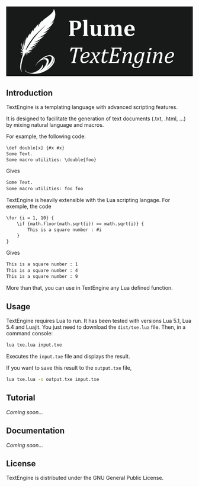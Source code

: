![Plume - TextEngine](logo.png)

## Introduction

TextEngine is a templating language with advanced scripting features.

It is designed to facilitate the generation of text documents (.txt, .html, ...) by mixing natural language and macros.

For example, the following code:
``` txe
\def double[x] {#x #x}
Some Text.
Some macro utilities: \double{foo}
```
Gives
``` txt
Some Text.
Some macro utilities: foo foo
```

TextEngine is heavily extensible with the Lua scripting langage.
For exemple, the code
``` txe
\for {i = 1, 10} {
    \if {math.floor(math.sqrt(i)) == math.sqrt(i)} {
        This is a square number : #i
    }
}
```
Gives
``` txt
This is a square number : 1
This is a square number : 4
This is a square number : 9
```

More than that, you can use in TextEngine any Lua defined function.

## Usage

TextEngine requires Lua to run. It has been tested with versions Lua 5.1, Lua 5.4 and Luajit.
You just need to download the ```dist/txe.lua``` file. Then, in a command console:

```bash
lua txe.lua input.txe
```
Executes the ```input.txe``` file and displays the result.

If you want to save this result to the ```output.txe``` file,

```bash
lua txe.lua -o output.txe input.txe
```

## Tutorial

*Coming soon...*

## Documentation

*Coming soon...*

## License

TextEngine is distributed under the GNU General Public License.